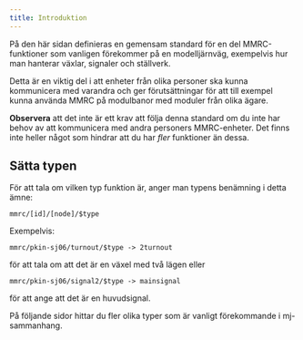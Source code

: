 ```yaml
---
title: Introduktion
---
```


På den här sidan definieras en gemensam standard för en del MMRC-funktioner som vanligen förekommer på en modelljärnväg, exempelvis hur man hanterar växlar, signaler och ställverk.

Detta är en viktig del i att enheter från olika personer ska kunna kommunicera med varandra och ger förutsättningar för att till exempel kunna använda MMRC på modulbanor med moduler från olika ägare.

**Observera** att det inte är ett krav att följa denna standard om du inte har behov av att kommunicera med andra personers MMRC-enheter. Det finns inte heller något som hindrar att du har _fler_ funktioner än dessa.


## Sätta typen
För att tala om vilken typ funktion är, anger man typens benämning i detta ämne:
```
mmrc/[id]/[node]/$type
```

Exempelvis:

```
mmrc/pkin-sj06/turnout/$type -> 2turnout
```

för att tala om att det är en växel med två lägen eller

```
mmrc/pkin-sj06/signal2/$type -> mainsignal
```

för att ange att det är en huvudsignal.

På följande sidor hittar du fler olika typer som är vanligt förekommande i mj-sammanhang.

